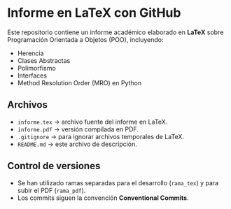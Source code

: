 # Informe en LaTeX con GitHub

Este repositorio contiene un informe académico elaborado en **LaTeX** sobre Programación Orientada a Objetos (POO), incluyendo:

- Herencia
- Clases Abstractas
- Polimorfismo
- Interfaces
- Method Resolution Order (MRO) en Python

## Archivos

- `informe.tex` → archivo fuente del informe en LaTeX.
- `informe.pdf` → versión compilada en PDF.
- `.gitignore` → para ignorar archivos temporales de LaTeX.
- `README.md` → este archivo de descripción.

## Control de versiones

- Se han utilizado ramas separadas para el desarrollo (`rama_tex`) y para subir el PDF (`rama_pdf`).
- Los commits siguen la convención **Conventional Commits**.
